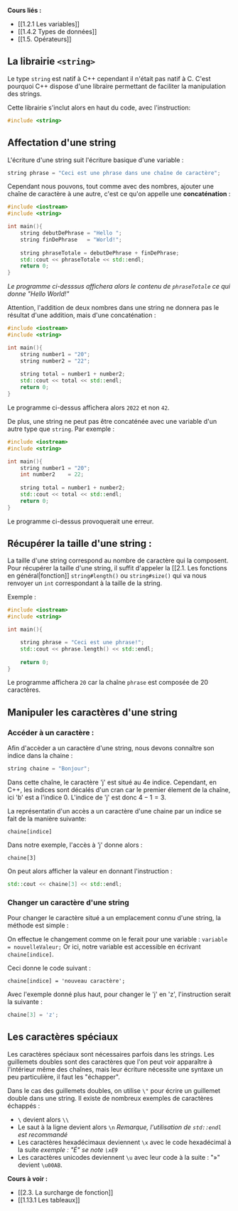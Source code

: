 **Cours liés :**
* [[1.2.1 Les variables]]
* [[1.4.2 Types de données]]
* [[1.5. Opérateurs]]

## La librairie `<string>`

Le type `string` est natif à C++ cependant il n'était pas natif à C.
C'est pourquoi C++ dispose d'une libraire permettant de faciliter la manipulation des strings.

Cette librairie s'inclut alors en haut du code, avec l'instruction: 

```cpp
#include <string>
```

## Affectation d'une string

L'écriture d'une string suit l'écriture basique d'une variable : 

```cpp
string phrase = "Ceci est une phrase dans une chaîne de caractère";
```

Cependant nous pouvons, tout comme avec des nombres, ajouter une chaîne de caractère à une autre, c'est ce qu'on appelle une **concaténation** : 

```cpp
#include <iostream>
#include <string>

int main(){
	string debutDePhrase = "Hello ";
	string finDePhrase   = "World!";
	
	string phraseTotale = debutDePhrase + finDePhrase;
	std::cout << phraseTotale << std::endl;
	return 0;
}
```

*Le programme ci-desssus affichera alors le contenu de `phraseTotale` ce qui donne "Hello World!"*

Attention, l'addition de deux nombres dans une string ne donnera pas le résultat d'une addition, mais d'une concaténation : 

```cpp
#include <iostream>
#include <string>

int main(){
	string number1 = "20";
	string number2 = "22";
	
	string total = number1 + number2;
	std::cout << total << std::endl;
	return 0;
}
```

Le programme ci-dessus affichera alors `2022` et non `42`.

De plus, une string ne peut pas être concaténée avec une variable d'un autre type que `string`.
Par exemple : 

```cpp
#include <iostream>
#include <string>

int main(){
	string number1 = "20";
	int number2    = 22;
	
	string total = number1 + number2;
	std::cout << total << std::endl;
	return 0;
}
```
Le programme ci-dessus provoquerait une erreur.

## Récupérer la taille d'une string : 

La taille d'une string correspond au nombre de caractère qui la composent.
Pour récupérer la taille d'une string, il suffit d'appeler la [[2.1. Les fonctions en général|fonction]] `string#length()` ou `string#size()` qui va nous renvoyer un `int` correspondant à la taille de la string.

Exemple : 

```cpp
#include <iostream>
#include <string>

int main(){

	string phrase = "Ceci est une phrase!";
	std::cout << phrase.length() << std::endl;
	
	return 0;
}
```

Le programme affichera `20` car la chaîne `phrase` est composée de 20 caractères.

## Manipuler les caractères d'une string

### Accéder à un caractère : 

Afin d'accèder a un caractère d'une string, nous devons connaître son indice dans la chaine : 

```cpp
string chaine = "Bonjour";
```

Dans cette chaîne, le caractère 'j' est situé au 4e indice. Cependant, en C++, les indices sont décalés d'un cran car le premier élement de la chaîne, ici 'b' est a l'indice 0.
L'indice de 'j' est donc $4 - 1 = 3$.

La représentatin d'un accès a un caractère d'une chaine par un indice se fait de la manière suivante:
```
chaine[indice]
```

Dans notre exemple, l'accès à 'j' donne alors : 
```
chaine[3]
```

On peut alors afficher la valeur en donnant l'instruction : 
```cpp
std::cout << chaine[3] << std::endl;
```

### Changer un caractère d'une string

Pour changer le caractère situé a un emplacement connu d'une string, la méthode est simple : 

On effectue le changement comme on le ferait pour une variable : `variable = nouvelleValeur;` Or ici, notre variable est accessible en écrivant `chaine[indice]`.

Ceci donne le code suivant : 
```
chaine[indice] = 'nouveau caractère';
```

Avec l'exemple donné plus haut, pour changer le 'j' en 'z', l'instruction serait la suivante : 
```cpp
chaine[3] = 'z';
```

## Les caractères spéciaux 

Les caractères spéciaux sont nécessaires parfois dans les strings. Les guillemets doubles sont des caractères que l'on peut voir apparaître à l'intérieur même des chaînes, mais leur écriture nécessite une syntaxe un peu particulière, il faut les "échapper".

Dans le cas des guillemets doubles, on utilise `\"` pour écrire un guillemet double dans une string. Il existe de nombreux exemples de caractères échappés :

- `\` devient alors `\\`
- Le saut à la ligne devient alors `\n` *Remarque, l'utilisation de `std::endl` est recommandé*
- Les caractères hexadécimaux deviennent `\x` avec le code hexadécimal à la suite *exemple : "É" se note `\xE9`*
- Les caractères unicodes deviennent `\u` avec leur code à la suite : "»" devient `\u00AB`.

**Cours à voir :**
- [[2.3. La surcharge de fonction]]
- [[1.13.1 Les tableaux]]